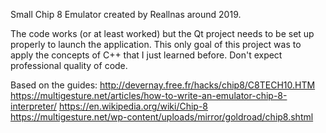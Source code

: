 Small Chip 8 Emulator created by Reallnas around 2019.

The code works (or at least worked) but the Qt project needs to be set up properly to launch the application.
This only goal of this project was to apply the concepts of C++ that I just learned before. 
Don't expect professional quality of code.

Based on the guides:
http://devernay.free.fr/hacks/chip8/C8TECH10.HTM
https://multigesture.net/articles/how-to-write-an-emulator-chip-8-interpreter/
https://en.wikipedia.org/wiki/Chip-8
https://multigesture.net/wp-content/uploads/mirror/goldroad/chip8.shtml
